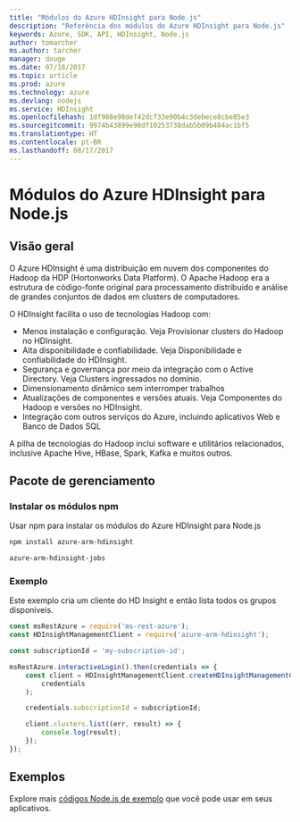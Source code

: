 ```yaml
---
title: "Módulos do Azure HDInsight para Node.js"
description: "Referência dos módulos do Azure HDInsight para Node.js"
keywords: Azure, SDK, API, HDInsight, Node.js
author: tomarcher
ms.author: tarcher
manager: douge
ms.date: 07/18/2017
ms.topic: article
ms.prod: azure
ms.technology: azure
ms.devlang: nodejs
ms.service: HDInsight
ms.openlocfilehash: 1df988e98def42dcf33e90b4c3debece8cbe85e3
ms.sourcegitcommit: 9974b43899e98df10253738dab5b09b484ac1bf5
ms.translationtype: HT
ms.contentlocale: pt-BR
ms.lasthandoff: 08/17/2017
---
```

# <a name="azure-hdinsight-modules-for-nodejs"></a>Módulos do Azure HDInsight para Node.js

## <a name="overview"></a>Visão geral

O Azure HDInsight é uma distribuição em nuvem dos componentes do Hadoop da HDP (Hortonworks Data Platform). O Apache Hadoop era a estrutura de código-fonte original para processamento distribuído e análise de grandes conjuntos de dados em clusters de computadores.

O HDInsight facilita o uso de tecnologias Hadoop com:
- Menos instalação e configuração. Veja Provisionar clusters do Hadoop no HDInsight.
- Alta disponibilidade e confiabilidade. Veja Disponibilidade e confiabilidade do HDInsight.
- Segurança e governança por meio da integração com o Active Directory. Veja Clusters ingressados no domínio.
- Dimensionamento dinâmico sem interromper trabalhos
- Atualizações de componentes e versões atuais. Veja Componentes do Hadoop e versões no HDInsight.
- Integração com outros serviços do Azure, incluindo aplicativos Web e Banco de Dados SQL

A pilha de tecnologias do Hadoop inclui software e utilitários relacionados, inclusive Apache Hive, HBase, Spark, Kafka e muitos outros. 

## <a name="management-package"></a>Pacote de gerenciamento

### <a name="install-the-npm-modules"></a>Instalar os módulos npm

Usar npm para instalar os módulos do Azure HDInsight para Node.js

```bash
npm install azure-arm-hdinsight
```

```bash
azure-arm-hdinsight-jobs
```

### <a name="example"></a>Exemplo 

Este exemplo cria um cliente do HD Insight e então lista todos os grupos disponíveis. 

```javascript
const msRestAzure = require('ms-rest-azure');
const HDInsightManagementClient = require('azure-arm-hdinsight');

const subscriptionId = 'my-subscription-id';

msRestAzure.interactiveLogin().then(credentials => {
    const client = HDInsightManagementClient.createHDInsightManagementClient(
        credentials
    );

    credentials.subscriptionId = subscriptionId;

    client.clusters.list((err, result) => {
        console.log(result);
    });
});
```

## <a name="samples"></a>Exemplos

Explore mais [códigos Node.js de exemplo](https://azure.microsoft.com/resources/samples/?platform=nodejs) que você pode usar em seus aplicativos.
